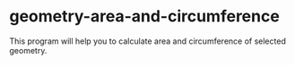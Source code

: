 # geometry-area-and-circumference
This program will help you to calculate area and circumference of selected geometry.
